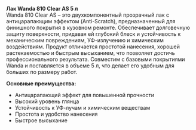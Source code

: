 **Лак Wanda 810 Clear AS 5 л**  
Wanda 810 Clear AS – это двухкомпонентный прозрачный лак с антицарапающим эффектом (Anti-Scratch), предназначенный для финишного покрытия в кузовном ремонте. Обеспечивает долговечную защиту поверхности, придавая ей глубокий блеск и устойчивость к механическим повреждениям, УФ-излучению и химическим воздействиям. Продукт отличается простотой нанесения, хорошей растекаемостью и быстрым высыханием, что позволяет достичь профессионального результата. Совместим с базовыми покрытиями Wanda и поставляется в объеме 5 л, что делает его удобным для больших по размеру работ.

**Основные преимущества:**
- Антицарапающий эффект для повышенной прочности
- Высокий уровень глянца
- Устойчивость к УФ-лучам и химическим веществам
- Простота и удобство нанесения
- Быстрое высыхание


